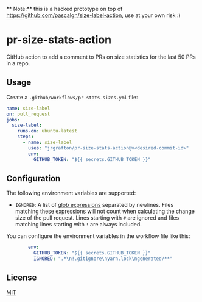 ** Note:** this is a hacked prototype on top of https://github.com/pascalgn/size-label-action, use at your own risk :)

# pr-size-stats-action

GitHub action to add a comment to PRs on size statistics for the last 50 PRs in a repo.

## Usage

Create a `.github/workflows/pr-stats-sizes.yml` file:

```yaml
name: size-label
on: pull_request
jobs:
  size-label:
    runs-on: ubuntu-latest
    steps:
      - name: size-label
        uses: "jrgrafton/pr-size-stats-action@v<desired-commit-id>"
        env:
          GITHUB_TOKEN: "${{ secrets.GITHUB_TOKEN }}"
```

## Configuration

The following environment variables are supported:

- `IGNORED`: A list of [glob expressions](http://man7.org/linux/man-pages/man7/glob.7.html)
  separated by newlines. Files matching these expressions will not count when
  calculating the change size of the pull request. Lines starting with `#` are
  ignored and files matching lines starting with `!` are always included.

You can configure the environment variables in the workflow file like this:

```yaml
        env:
          GITHUB_TOKEN: "${{ secrets.GITHUB_TOKEN }}"
          IGNORED: ".*\n!.gitignore\nyarn.lock\ngenerated/**"
```

## License

[MIT](LICENSE)
